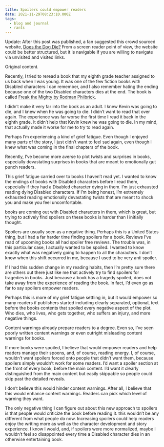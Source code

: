 ```yaml
---
title: Spoilers could empower readers
date: 2021-11-29T08:23:10.000Z
tags:
  - blog and journal
  - rants
---
```


Update: After this post was published, a fan suggested this crowd sourced website, [Does the Dog Die?](https://www.doesthedogdie.com/is-someone-gaslighted?yesNo=yes&type=14) From a screen reader point of view, the website could be better structured, but it is navigable if you are willing to navigate via unvisited and visited links.

Original content.

Recently, I tried to reread a book that my eighth grade teacher assigned to us back when I was young. It was one of the few fiction books with Disabled characters I can remember, and I also remember hating the ending because one of the two Disabled characters dies at the end. The book is called [Freak the Mighty by Rodman Philbrick](https://www.overdrive.com/media/1712730/freak-the-mighty).

I didn’t make it very far into the book as an adult. I knew Kevin was going to die, and I knew when he was going to die. I didn’t want to read that over again. The experience was far worse the first time I read it back in the eighth grade. It didn’t help that Kevin knew he was going to die. In my mind, that actually made it worse for me to try to read again.

Perhaps I’m experiencing a kind of grief fatigue. Even though I enjoyed many parts of the story, I just didn’t want to feel sad again, even though I knew what was coming in the final chapters of the book.

Recently, I’ve become more averse to plot twists and surprises in books, especially devastating surprises in books that are meant to emotionally gut punch readers.

This grief fatigue carried over to books I haven’t read yet. I wanted to know the endings of books with Disabled characters before I read them, especially if they had a Disabled character dying in them. I’m just exhausted reading dying Disabled characters. If I’m being honest, I’m extremely exhausted reading emotionally devastating twists that are meant to shock you and make you feel uncomfortable.

books are coming out with Disabled characters in them, which is great, but trying to actively find spoilers on these books is harder than I initially thought.

Spoilers are usually seen as a negative thing. Perhaps this is a United States thing, but I had a far harder time finding spoilers for a book. Reviews I’ve read of upcoming books all had spoiler free reviews. The trouble was, in this particular case, I actually wanted to be spoiled. I wanted to know exactly what was negatively going to happen to all the characters. I don’t know when this shift occurred in me, because I used to be very anti spoiler.

If I had this sudden change in my reading habits, then I’m pretty sure there are others out there just like me that actively try to find spoilers for tragedies in books. Just because a book has a tragedy spoiled, does not take away from the experience of reading the book. In fact, I’d even go as far to say spoilers empower readers.

Perhaps this is more of my grief fatigue settling in, but it would empower so many readers if publishers started including clearly separated, optional, text before the books contents that spoiled every negative aspect of the plot. Who dies, who lives, who gets together, who suffers an injury, and more negative things.

Content warnings already prepare readers to a degree. Even so, I’ve seen poorly written content warnings or even outright misleading content warnings for books.

If more books were spoiled, I believe that would empower readers and help readers manage their spoons, and, of course, reading energy. I, of course, wouldn’t want spoilers forced onto people that didn’t want them, because spoilers simply wouldn’t work for some readers. I’d want a spoiler section at the front of every book, before the main content. I’d want it clearly distinguished from the main content but easily skippable so people could skip past the detailed reveals.

I don’t believe this would hinder content warnings. After all, I believe that this would enhance content warnings. Readers can pick which level of warning they want.

The only negative thing I can figure out about this new approach to spoilers is that people would criticize the book before reading it. this wouldn’t be any different from what people do now. Increasing spoilers could help readers enjoy the writing more as well as the character development and story experience. I know I would, and, if spoilers were more normalized, maybe I wouldn’t feel so disappointed every time a Disabled character dies in an otherwise entertaining book.
